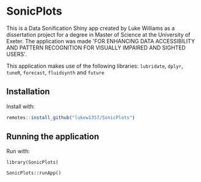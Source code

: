 # SonicPlots

This is a Data Sonification Shiny app created by Luke Williams as a dissertation project for a degree in Master of Science at the University of Exeter.
The application was made 'FOR ENHANCING DATA ACCESSIBILITY AND PATTERN RECOGNITION FOR VISUALLY IMPAIRED AND SIGHTED USERS'.

This application makes use of the following libraries: `lubridate`, `dplyr`, `tuneR`, `forecast`, `fluidsynth` and `future`

## Installation

Install with:
``` r
remotes::install_github("lukew1357/SonicPlots")
```

## Running the application

Run with:
```{r}
library(SonicPlots)

SonicPlots::runApp()
```
